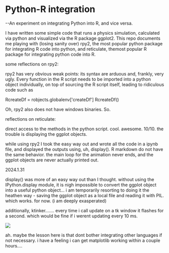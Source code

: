 # Python-R integration


--An experiment on integrating Python into R, and vice versa. 

I have written some simple code that runs a physics simulation, calculated via python and visualized via the R package ggplot2. This repo documents me playing with (losing sanity over) rpy2, the most popular python package for integrating R code into python, and reticulate, themost popular R package for integrating python code into R.  



some reflections on rpy2:

rpy2 has very obvious weak points: its syntax are arduous and, frankly, very ugly. Every function in the R script needs to be imported into a python object individually, on top of sourcing the R script itself, leading to ridiculous code such as

RcreateDf = robjects.globalenv['createDf']
RcreateDf()

Oh, rpy2 also does not have windows binaries. So.  





reflections on reticulate:

direct access to the methods in the python script. cool. awesome. 10/10. the trouble is displaying the ggplot objects.

while using rpy2 I took the easy way out and wrote all the code in a ipynb file, and displayed the outputs using, uh, display(). R markdown do not have the same behavior. the main loop for the animation never ends, and the ggplot objects are never actually printed out.  




2024.1.31

display() was more of an easy way out than I thought. without using the IPython.display module, it is nigh impossible to convert the ggplot object into a useful python object... i am temporarily resorting to doing it the heathen way - saving the ggplot object as a local file and reading it with PIL. which works. for now. (i am deeply exasperated)

additionally, ktinker....... every time i call update on a tk window it flashes for a second. which would be fine if i werent updating every 10 ms. 

![](https://github.com/zrrainer/RPyIntegration/blob/main/images/devil-may-cry-devil-may-cry3.gif)

ah. maybe the lesson here is that dont bother integrating other languages if not necessary. i have a feeling i can get matplotlib working within a couple hours.... 

